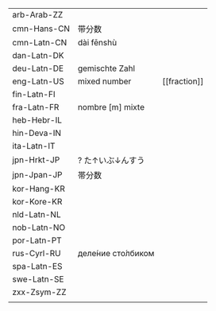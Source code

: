 | | | |
|-|-|-|
| arb-Arab-ZZ |  |  |
| cmn-Hans-CN | 带分数 |  |
| cmn-Latn-CN | dài fēnshù |  |
| dan-Latn-DK |  |  |
| deu-Latn-DE | gemischte Zahl |  |
| eng-Latn-US | mixed number | [[fraction]] |
| fin-Latn-FI |  |  |
| fra-Latn-FR | nombre [m] mixte |  |
| heb-Hebr-IL |  |  |
| hin-Deva-IN |  |  |
| ita-Latn-IT |  |  |
| jpn-Hrkt-JP | ? た↑いぶ↓んすう |  |
| jpn-Jpan-JP | 帯分数 |  |
| kor-Hang-KR |  |  |
| kor-Kore-KR |  |  |
| nld-Latn-NL |  |  |
| nob-Latn-NO |  |  |
| por-Latn-PT |  |  |
| rus-Cyrl-RU | деле́ние сто́лбиком |  |
| spa-Latn-ES |  |  |
| swe-Latn-SE |  |  |
| zxx-Zsym-ZZ |  |  |
|  |  |  |
